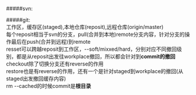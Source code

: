 #####svn:  



#####git:  
工作区，缓存区(staged),本地仓库(reposit),远程仓库(origin/master)  
每个reposit相当于svn的分支，pull(合并到本地)remote分支内容，针对分支的操作最后在push(合并到远程)到remote  
resset可以跨越reposit到工作区，--soft/mixxed/hard，分别对应不同撤回级别，都是从reposit出发往workplace撤回，所以都会针对到**commit的撤回**  
checkout除了切换分支还有reverse的作用  
restore也是有reverse的作用，还有一个是针对staged到workplace的撤回(从staged出发撤回缓存内容)  
rm --cached的时候commit是**根目录**
